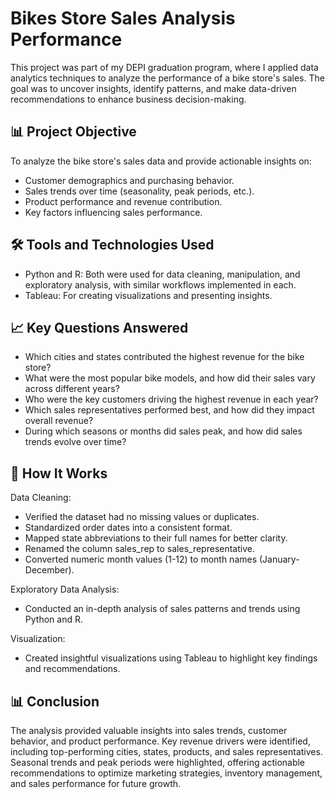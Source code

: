 # Bikes Store Sales Analysis Performance
This project was part of my DEPI graduation program, where I applied data analytics techniques to analyze the performance of a bike store's sales. The goal was to uncover insights, identify patterns, and make data-driven recommendations to enhance business decision-making.

## 📊 Project Objective
To analyze the bike store's sales data and provide actionable insights on:
* Customer demographics and purchasing behavior.
* Sales trends over time (seasonality, peak periods, etc.).
* Product performance and revenue contribution.
* Key factors influencing sales performance.
  
## 🛠️ Tools and Technologies Used
* Python and R: Both were used for data cleaning, manipulation, and exploratory analysis, with similar workflows implemented in each.
* Tableau: For creating visualizations and presenting insights.
  
## 📈 Key Questions Answered
* Which cities and states contributed the highest revenue for the bike store?
* What were the most popular bike models, and how did their sales vary across different years?
* Who were the key customers driving the highest revenue in each year?
* Which sales representatives performed best, and how did they impact overall revenue?
* During which seasons or months did sales peak, and how did sales trends evolve over time?
  
## 🚀 How It Works
Data Cleaning:
* Verified the dataset had no missing values or duplicates.
* Standardized order dates into a consistent format.
* Mapped state abbreviations to their full names for better clarity.
* Renamed the column sales_rep to sales_representative.
* Converted numeric month values (1-12) to month names (January-December).
  
Exploratory Data Analysis:
* Conducted an in-depth analysis of sales patterns and trends using Python and R.

Visualization:
* Created insightful visualizations using Tableau to highlight key findings and recommendations.

## 📊 Conclusion
The analysis provided valuable insights into sales trends, customer behavior, and product performance. Key revenue drivers were identified, including top-performing cities, states, products, and sales representatives. Seasonal trends and peak periods were highlighted, offering actionable recommendations to optimize marketing strategies, inventory management, and sales performance for future growth.
